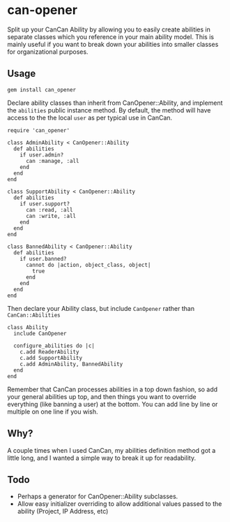 can-opener
==========

Split up your CanCan Ability by allowing you to easily create abilities in separate classes which you reference in your main ability model.  This is mainly useful if you want to break down your abilities into smaller classes for organizational purposes.

Usage
-----

    gem install can_opener

Declare ability classes than inherit from CanOpener::Ability, and implement the `abilities` public instance method.  By default, the method will have access to the the local `user` as per typical use in CanCan.

    require 'can_opener'
    
    class AdminAbility < CanOpener::Ability
      def abilities
        if user.admin?
          can :manage, :all
        end
      end
    end

    class SupportAbility < CanOpener::Ability
      def abilities
        if user.support?
          can :read, :all
          can :write, :all
        end
      end
    end

    class BannedAbility < CanOpener::Ability
      def abilities
        if user.banned?
          cannot do |action, object_class, object|
            true
          end
        end
      end
    end
    
Then declare your Ability class, but include `CanOpener` rather than `CanCan::Abilities`

    class Ability
      include CanOpener

      configure_abilities do |c|
        c.add ReaderAbility
        c.add SupportAbility
        c.add AdminAbility, BannedAbility
      end
    end
    
Remember that CanCan processes abilities in a top down fashion, so add your general abilities up top, and then things you want to override everything (like banning a user) at the bottom.  You can add line by line or multiple on one line if you wish.
  
Why?
----

A couple times when I used CanCan, my abilities definition method got a little long, and I wanted a simple way to break it up for readability.

Todo
----

* Perhaps a generator for CanOpener::Ability subclasses.
* Allow easy initializer overriding to allow additional values passed to the ability (Project, IP Address, etc)
